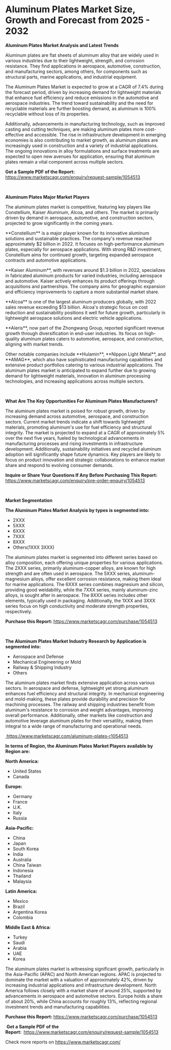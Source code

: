 <p><h1>Aluminum Plates Market Size, Growth and Forecast from 2025 - 2032</h1></p><p><strong>Aluminum Plates Market Analysis and Latest Trends</strong></p>
<p><p>Aluminum plates are flat sheets of aluminum alloy that are widely used in various industries due to their lightweight, strength, and corrosion resistance. They find applications in aerospace, automotive, construction, and manufacturing sectors, among others, for components such as structural parts, marine applications, and industrial equipment. </p><p>The Aluminum Plates Market is expected to grow at a CAGR of 7.4% during the forecast period, driven by increasing demand for lightweight materials that enhance fuel efficiency and reduce emissions in the automotive and aerospace industries. The trend toward sustainability and the need for recyclable materials are further boosting demand, as aluminum is 100% recyclable without loss of its properties.</p><p>Additionally, advancements in manufacturing technology, such as improved casting and cutting techniques, are making aluminum plates more cost-effective and accessible. The rise in infrastructure development in emerging economies is also contributing to market growth, as aluminum plates are increasingly used in construction and a variety of industrial applications. The ongoing innovations in alloy formulations and surface treatments are expected to open new avenues for application, ensuring that aluminum plates remain a vital component across multiple sectors.</p></p>
<p><strong>Get a Sample PDF of the Report:&nbsp;</strong> <a href="https://www.marketscagr.com/enquiry/request-sample/1054513?utm_campaign=3510&utm_medium=2&utm_source=Github&utm_content=ia&utm_term=02042025&utm_id=aluminum-plates">https://www.marketscagr.com/enquiry/request-sample/1054513</a></p>
<p>&nbsp;</p>
<p><strong>Aluminum Plates Major Market Players</strong></p>
<p><p>The aluminum plates market is competitive, featuring key players like Constellium, Kaiser Aluminum, Alcoa, and others. The market is primarily driven by demand in aerospace, automotive, and construction sectors, projected to grow significantly in the coming years.</p><p>**Constellium** is a major player known for its innovative aluminum solutions and sustainable practices. The company's revenue reached approximately $2 billion in 2022. It focuses on high-performance aluminum plates, especially for aerospace applications. With strong R&D investment, Constellium aims for continued growth, targeting expanded aerospace contracts and automotive applications.</p><p>**Kaiser Aluminum**, with revenues around $1.3 billion in 2022, specializes in fabricated aluminum products for varied industries, including aerospace and automotive. Kaiser actively enhances its product offerings through acquisitions and partnerships. The company aims for geographic expansion and efficiency improvements to capture a more substantial market share.</p><p>**Alcoa** is one of the largest aluminum producers globally, with 2022 sales revenue exceeding $13 billion. Alcoa's strategic focus on cost reduction and sustainability positions it well for future growth, particularly in lightweight aerospace solutions and electric vehicle applications. </p><p>**Aleris**, now part of the Zhongwang Group, reported significant revenue growth through diversification in end-user industries. Its focus on high-quality aluminum plates caters to automotive, aerospace, and construction, aligning with market trends.</p><p>Other notable companies include **Hulamin**, **Nippon Light Metal**, and **AMAG**, which also have sophisticated manufacturing capabilities and extensive product portfolios catering to various industrial applications. The aluminum plates market is anticipated to expand further due to growing demand for lightweight materials, innovation in aluminum processing technologies, and increasing applications across multiple sectors.</p></p>
<p>&nbsp;</p>
<p><strong>What Are The Key Opportunities For Aluminum Plates Manufacturers?</strong></p>
<p><p>The aluminum plates market is poised for robust growth, driven by increasing demand across automotive, aerospace, and construction sectors. Current market trends indicate a shift towards lightweight materials, promoting aluminum's use for fuel efficiency and structural integrity. The market is projected to expand at a CAGR of approximately 5% over the next five years, fueled by technological advancements in manufacturing processes and rising investments in infrastructure development. Additionally, sustainability initiatives and recycled aluminum adoption will significantly shape future dynamics. Key players are likely to focus on product innovation and strategic collaborations to enhance market share and respond to evolving consumer demands.</p></p>
<p><strong>Inquire or Share Your Questions If Any Before Purchasing This Report:</strong> <a href="https://www.marketscagr.com/enquiry/pre-order-enquiry/1054513?utm_campaign=3510&utm_medium=2&utm_source=Github&utm_content=ia&utm_term=02042025&utm_id=aluminum-plates">https://www.marketscagr.com/enquiry/pre-order-enquiry/1054513</a></p>
<p>&nbsp;</p>
<p><strong>Market Segmentation</strong></p>
<p><strong>The Aluminum Plates Market Analysis by types is segmented into:</strong></p>
<p><ul><li>2XXX</li><li>5XXX</li><li>6XXX</li><li>7XXX</li><li>8XXX</li><li>Others(1XXX 3XXX)</li></ul></p>
<p><p>The aluminum plates market is segmented into different series based on alloy composition, each offering unique properties for various applications. The 2XXX series, primarily aluminum-copper alloys, are known for high strength and are often used in aerospace. The 5XXX series, aluminum-magnesium alloys, offer excellent corrosion resistance, making them ideal for marine applications. The 6XXX series combines magnesium and silicon, providing good weldability, while the 7XXX series, mainly aluminum-zinc alloys, is sought after in aerospace. The 8XXX series includes other elements, typically used in packaging. Additionally, the 1XXX and 3XXX series focus on high conductivity and moderate strength properties, respectively.</p></p>
<p><strong>Purchase this Report:&nbsp;</strong><a href="https://www.marketscagr.com/purchase/1054513?utm_campaign=3510&utm_medium=2&utm_source=Github&utm_content=ia&utm_term=02042025&utm_id=aluminum-plates">https://www.marketscagr.com/purchase/1054513</a></p>
<p>&nbsp;</p>
<p><strong>The Aluminum Plates Market Industry Research by Application is segmented into:</strong></p>
<p><ul><li>Aerospace and Defense</li><li>Mechanical Engineering or Mold</li><li>Railway & Shipping Industry</li><li>Others</li></ul></p>
<p><p>The aluminum plates market finds extensive application across various sectors. In aerospace and defense, lightweight yet strong aluminum enhances fuel efficiency and structural integrity. In mechanical engineering and mold-making, these plates provide durability and precision for machining processes. The railway and shipping industries benefit from aluminum's resistance to corrosion and weight advantages, improving overall performance. Additionally, other markets like construction and automotive leverage aluminum plates for their versatility, making them integral to a wide range of manufacturing and operational needs.</p></p>
<p><a href="https://www.marketscagr.com/aluminum-plates-r1054513?utm_campaign=3510&utm_medium=2&utm_source=Github&utm_content=ia&utm_term=02042025&utm_id=aluminum-plates">&nbsp;https://www.marketscagr.com/aluminum-plates-r1054513</a></p>
<p><strong>In terms of Region, the Aluminum Plates Market Players available by Region are:</strong></p>
<p>
    <p> <strong> North America: </strong>
        <ul>
            <li>United States</li>
            <li>Canada</li>
        </ul>
        </p> 
    <p> <strong> Europe: </strong>
        <ul>
            <li>Germany</li>
            <li>France</li>
            <li>U.K.</li>
            <li>Italy</li>
            <li>Russia</li>
        </ul>
        </p> 
    <p> <strong> Asia-Pacific: </strong>
        <ul>
            <li>China</li>
            <li>Japan</li>
            <li>South Korea</li>
            <li>India</li>
            <li>Australia</li>
            <li>China Taiwan</li>
            <li>Indonesia</li>
            <li>Thailand</li>
            <li>Malaysia</li>
        </ul>
        </p> 
    <p> <strong> Latin America: </strong>
        <ul>
            <li>Mexico</li>
            <li>Brazil</li>
            <li>Argentina Korea</li>
            <li>Colombia</li>
        </ul>
        </p> 
    <p> <strong> Middle East & Africa: </strong>
        <ul>
            <li>Turkey</li>
            <li>Saudi</li>
            <li>Arabia</li>
            <li>UAE</li>
            <li>Korea</li>
        </ul>
    </p>
    </p>
<p><p>The aluminum plates market is witnessing significant growth, particularly in the Asia-Pacific (APAC) and North American regions. APAC is projected to dominate the market with a valuation of approximately 42%, driven by increasing industrial applications and infrastructure development. North America follows closely with a market share of around 25%, supported by advancements in aerospace and automotive sectors. Europe holds a share of about 20%, while China accounts for roughly 13%, reflecting regional investment trends and manufacturing capabilities.</p></p>
<p><strong>Purchase this Report: </strong><a href="https://www.marketscagr.com/purchase/1054513?utm_campaign=3510&utm_medium=2&utm_source=Github&utm_content=ia&utm_term=02042025&utm_id=aluminum-plates">https://www.marketscagr.com/purchase/1054513</a></p>
<p>&nbsp;<strong>Get a Sample PDF of the Report:&nbsp;&nbsp;</strong><a href="https://www.marketscagr.com/enquiry/request-sample/1054513?utm_campaign=3510&utm_medium=2&utm_source=Github&utm_content=ia&utm_term=02042025&utm_id=aluminum-plates">https://www.marketscagr.com/enquiry/request-sample/1054513</a></p>
<p><strong></strong></p>
<p>Check more reports on <a href="https://www.marketscagr.com/?utm_campaign=3510&utm_medium=2&utm_source=Github&utm_content=ia&utm_term=02042025&utm_id=aluminum-plates">https://www.marketscagr.com/</a></p>